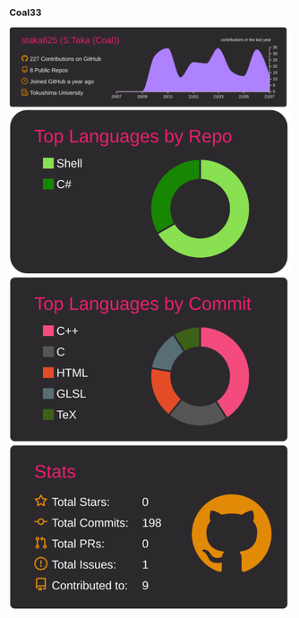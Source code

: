 ### Coal33

[![](https://raw.githubusercontent.com/Coal33/Coal33/main/profile-summary-card-output/monokai/0-profile-details.svg)](https://github.com/vn7n24fzkq/github-profile-summary-cards)
[![](https://raw.githubusercontent.com/Coal33/Coal33/main/profile-summary-card-output/monokai/1-repos-per-language.svg)](https://github.com/vn7n24fzkq/github-profile-summary-cards)
[![](https://raw.githubusercontent.com/Coal33/Coal33/main/profile-summary-card-output/monokai/2-most-commit-language.svg)](https://github.com/vn7n24fzkq/github-profile-summary-cards)
[![](https://raw.githubusercontent.com/Coal33/Coal33/main/profile-summary-card-output/monokai/3-stats.svg)](https://github.com/vn7n24fzkq/github-profile-summary-cards)